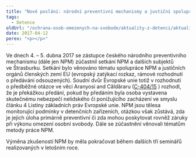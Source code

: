 ```yaml
---
title: "Nové poslání: národní preventivní mechanismy a justiční spolupráce v rámci zemí EU"
tags:
  - Detence
oldUrl: "/ochrana-osob-omezenych-na-svobode/aktuality-z-detenci/aktuality-z-detenci-2017/nove-poslani-narodni-preventivni-mechanismy-a-justicni-spoluprace-v-ramci-zemi-eu/"
date: 2017-04-12
perex: "<p></p>"
---
```


<!-- imported from the old website -->

<p>Ve dnech 4. – 5. dubna 2017 se zástupce českého národního preventivního mechanismu (dále jen NPM) zúčastnil setkání NPM a dalších subjektů ve Štrasburku. Setkání bylo věnováno tématu spolupráce NPM a justičních orgánů členských zemí EU (evropský zatýkací rozkaz, rámové rozhodnutí o předávání odsouzených). Soudní dvůr Evropské unie totiž v rozhodnutí o předběžné otázce ve věci Aranyosi and Căldăraru (<a title="Otevření do nového okna" href="http://curia.europa.eu/juris/document/document.jsf;jsessionid=9ea7d0f130d69643597ec4f54fcd87b18983f7e03411.e34KaxiLc3eQc40LaxqMbN4Pax0Ke0?text=&amp;docid=175547&amp;pageIndex=0&amp;doclang=CS&amp;mode=lst&amp;dir=&amp;occ=first&amp;part=1&amp;cid=706619" target="_blank">C-404/15</a> ) rozhodl, že je překážkou předání, pokud by předáním byla osoba vystavena skutečnému nebezpečí nelidského či ponižujícího zacházení ve smyslu článku 4 Listiny základních práv Evropské unie. NPM jsou tělesa monitorující podmínky v detenčních zařízeních, otázkou však zůstává, zda je jejich úloha primárně preventivní či zda mohou poskytovat rovněž záruky při výkonu omezení osobní svobody. Dále se zúčastnění věnovali tématům metody práce NPM.</p> <p>Výměna zkušeností NPM by měla pokračovat během dalších tří seminářů realizovaných v letošním roce.</p>
